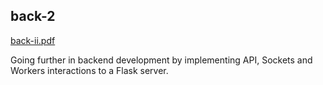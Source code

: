 ## back-2

[back-ii.pdf](https://github.com/Guillaume-Vacelet/AI-Entrepreneurship/files/6277056/back-ii.pdf)

Going further in backend development by implementing API, Sockets and Workers interactions to a Flask server.
